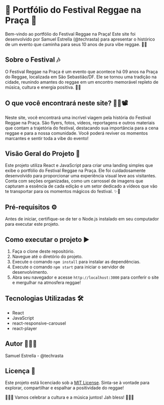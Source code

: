 # 🌴 Portfólio do Festival Reggae na Praça 🎵

Bem-vindo ao portfólio do Festival Reggae na Praça! Este site foi desenvolvido por Samuel Estrella (@techrasta) para apresentar o histórico de um evento que caminha para seus 10 anos de pura vibe reggae. 🎉🎸

## Sobre o Festival 🎶

O Festival Reggae na Praça é um evento que acontece há 09 anos na Praça do Reggae, localizada em São Sebastião/DF. Ele se tornou uma tradição na cidade, reunindo amantes do reggae em um encontro memorável repleto de música, cultura e energia positiva. 🌟💚

## O que você encontrará neste site? 📸📰📽️

Neste site, você encontrará uma incrível viagem pela história do Festival Reggae na Praça. São flyers, fotos, vídeos, reportagens e outros materiais que contam a trajetória do festival, destacando sua importância para a cena reggae e para a nossa comunidade. Você poderá reviver os momentos marcantes e sentir toda a vibe do evento!

## Visão Geral do Projeto 🚀

Este projeto utiliza React e JavaScript para criar uma landing simples que exibe o portfólio do Festival Reggae na Praça. Ele foi cuidadosamente desenvolvido para proporcionar uma experiência visual leve aos visitantes. Conta com seções organizadas, como um carrossel de imagens que capturam a essência de cada edição e um setor dedicado a vídeos que vão te transportar para os momentos mágicos do festival. ✨🎥

## Pré-requisitos ⚙️

Antes de iniciar, certifique-se de ter o Node.js instalado em seu computador para executar este projeto.

## Como executar o projeto ▶️

1. Faça o clone deste repositório.
2. Navegue até o diretório do projeto.
3. Execute o comando `npm install` para instalar as dependências.
4. Execute o comando `npm start` para iniciar o servidor de desenvolvimento.
5. Abra seu navegador e acesse `http://localhost:3000` para conferir o site e mergulhar na atmosfera reggae!

## Tecnologias Utilizadas 🛠️

- React
- JavaScript
- react-responsive-carousel
- react-player

## Autor 👨🏿‍💻

Samuel Estrella - @techrasta

## Licença 📄

Este projeto está licenciado sob a [MIT License](LICENSE). Sinta-se à vontade para explorar, compartilhar e espalhar a positividade do reggae!

🌴🎵🎉 Vamos celebrar a cultura e a música juntos! Jah bless! 🌟💚🎸

